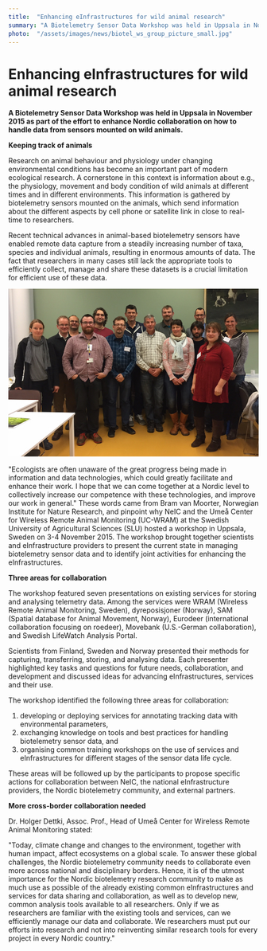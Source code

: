 ```yaml
---
title:  "Enhancing eInfrastructures for wild animal research" 
summary: "A Biotelemetry Sensor Data Workshop was held in Uppsala in November 2015 as part of the effort to enhance Nordic collaboration on how to handle data from sensors mounted on wild animals."
photo:  "/assets/images/news/biotel_ws_group_picture_small.jpg"
---
```


Enhancing eInfrastructures for wild animal research
===================================================

**A Biotelemetry Sensor Data Workshop was held in Uppsala in November 2015 as part of the effort to enhance Nordic collaboration on how to handle data from sensors mounted on wild animals.**

**Keeping track of animals**

Research on animal behaviour and physiology under changing environmental conditions has become an important part of modern ecological research. A cornerstone in this context is information about e.g., the physiology, movement and body condition of wild animals at different times and in different environments. This information is gathered by biotelemetry sensors mounted on the animals, which send information about the different aspects by cell phone or satellite link in close to real-time to researchers.

Recent technical advances in animal-based biotelemetry sensors have enabled remote data capture from a steadily increasing number of taxa, species and individual animals, resulting in enormous amounts of data. The fact that researchers in many cases still lack the appropriate tools to efficiently collect, manage and share these datasets is a crucial limitation for efficient use of these data.

<img class="smallpic" src="/assets/images/news/biotel_ws_group_picture_small.jpg">

"Ecologists are often unaware of the great progress being made in information and data technologies, which could greatly facilitate and enhance their work. I hope that we can come together at a Nordic level to collectively increase our competence with these technologies, and improve our work in general." These words came from Bram van Moorter, Norwegian Institute for Nature Research, and pinpoint why NeIC and the Umeå Center for Wireless Remote Animal Monitoring (UC-WRAM) at the Swedish University of Agricultural Sciences (SLU) hosted a workshop in Uppsala, Sweden on 3-4 November 2015. The workshop brought together scientists and eInfrastructure providers to present the current state in managing biotelemetry sensor data and to identify joint activities for enhancing the eInfrastructures.

**Three areas for collaboration**

The workshop featured seven presentations on existing services for storing and analysing telemetry data. Among the services were WRAM (Wireless Remote Animal Monitoring, Sweden), dyreposisjoner (Norway), SAM (Spatial database for Animal Movement, Norway), Eurodeer (international collaboration focusing on roedeer), Movebank (U.S.-German collaboration), and Swedish LifeWatch Analysis Portal.

Scientists from Finland, Sweden and Norway presented their methods for capturing, transferring, storing, and analysing data. Each presenter highlighted key tasks and questions for future needs, collaboration, and development and discussed ideas for advancing eInfrastructures, services and their use.

The workshop identified the following three areas for collaboration:

1.  developing or deploying services for annotating tracking data with environmental parameters,
2.  exchanging knowledge on tools and best practices for handling biotelemetry sensor data, and
3.  organising common training workshops on the use of services and eInfrastructures for different stages of the sensor data life cycle.

These areas will be followed up by the participants to propose specific actions for collaboration between NeIC, the national eInfrastructure providers, the Nordic biotelemetry community, and external partners.

**More cross-border collaboration needed**

Dr. Holger Dettki, Assoc. Prof., Head of Umeå Center for Wireless Remote Animal Monitoring stated:

"Today, climate change and changes to the environment, together with human impact, affect ecosystems on a global scale. To answer these global challenges, the Nordic biotelemetry community needs to collaborate even more across national and disciplinary borders. Hence, it is of the utmost importance for the Nordic biotelemetry research community to make as much use as possible of the already existing common eInfrastructures and services for data sharing and collaboration, as well as to develop new, common analysis tools available to all researchers. Only if we as researchers are familiar with the existing tools and services, can we efficiently manage our data and collaborate. We researchers must put our efforts into research and not into reinventing similar research tools for every project in every Nordic country."
